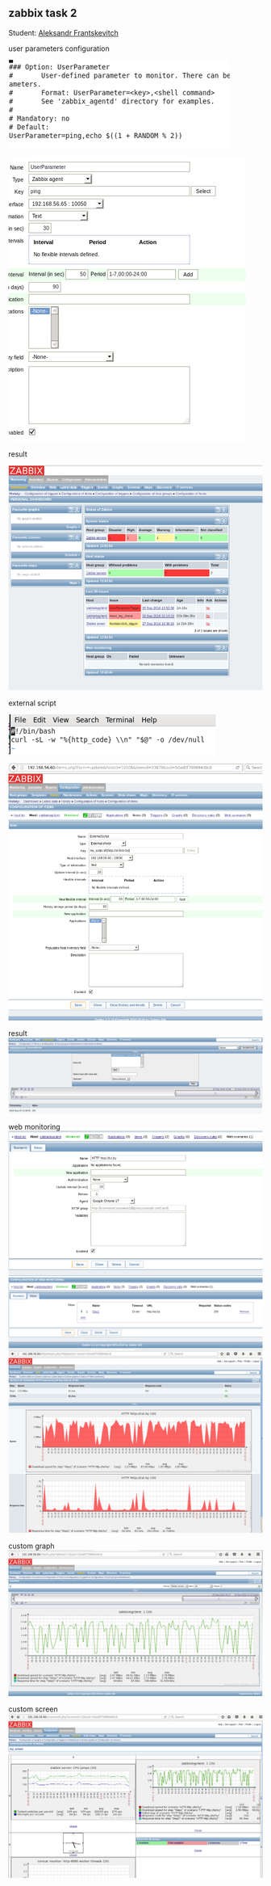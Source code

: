 ## zabbix task 2
Student: [Aleksandr Frantskevitch](https://upsa.epam.com/workload/employeeView.do?employeeId=4060741400038672408#emplTab=general)

user parameters configuration 

![myimage-alt-tag](/screens/Screenshot.png)

![myimage-alt-tag](/screens/Screenshot-1.png)

result

![myimage-alt-tag](/screens/Screenshot-3.png)

external script

![myimage-alt-tag](/screens/Screenshot-4.png)

![myimage-alt-tag](/screens/Screenshot-6.png)

result
![myimage-alt-tag](/screens/Screenshot-5.png)

web monitoring
![myimage-alt-tag](/screens/Screenshot-9.png)
![myimage-alt-tag](/screens/Screenshot-10.png)
![myimage-alt-tag](/screens/Screenshot-8.png)

custom graph
![myimage-alt-tag](/screens/Screenshot-11.png)



custom screen
![myimage-alt-tag](/screens/Screenshot-7.png)
